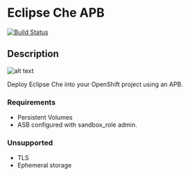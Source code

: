 # Eclipse Che APB

[![Build Status](https://travis-ci.org/ansibleplaybookbundle/eclipse-che-apb.svg?branch=master)](https://travis-ci.org/ansibleplaybookbundle/eclipse-che-apb)
## Description

![alt text](https://raw.githubusercontent.com/eclipse/che-docs/master/src/main/images/che_logo.png)

Deploy Eclipse Che into your OpenShift project using an APB.

### Requirements

- Persistent Volumes
- ASB configured with sandbox_role admin.

### Unsupported

- TLS
- Ephemeral storage


